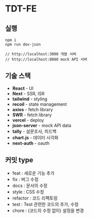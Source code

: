 # TDT-FE

## 실행

```
npm i
npm run dev-json

// http://localhost:3000 개발 서버
// http://localhost:8080 mock API 서버
```

## 기술 스택

- **React** - UI
- **Next** - SSR, ISR
- **tailwind** - styling
- **recoil** - state management
- **axios** - fetch library
- **SWR** - fetch library
- **vercel** - deploy
- **json-server** - mock API data
- **tally** - 설문조사, 피드백
- **chart.js** - 데이터 시각화
- **next-auth** - oauth

## 커밋 type

- feat : 새로운 기능 추가
- fix : 버그 수정
- docs : 문서의 수정
- style : CSS 수정
- refactor : 코드 리펙토링
- test : Test 관련한 코드의 추가, 수정
- chore : (코드의 수정 없이) 설정을 변경
